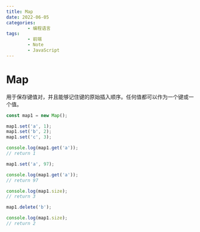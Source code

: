 ```yaml
---
title: Map
date: 2022-06-05
categories:
        - 编程语言
tags:
        - 前端
        - Note
        - JavaScript
---
```


# Map

用于保存键值对，并且能够记住键的原始插入顺序。任何值都可以作为一个键或一个值。

```js
const map1 = new Map();

map1.set('a', 1);
map1.set('b', 2);
map1.set('c', 3);

console.log(map1.get('a'));
// return 1

map1.set('a', 97);

console.log(map1.get('a'));
// return 97

console.log(map1.size);
// return 3

map1.delete('b');

console.log(map1.size);
// return 2
```
